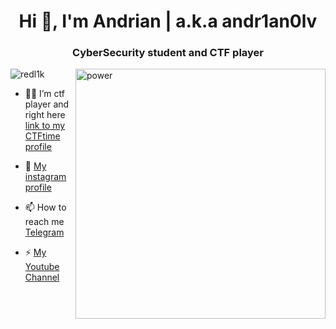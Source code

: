 <h1 align="center">Hi 👋, I'm Andrian | a.k.a andr1an0lv</h1>
<h3 align="center">CyberSecurity student and CTF player</h3>
<img align="right" alt="power" width="400" src="https://camo.githubusercontent.com/93bba7c3b0e336d712a1d08fd52673b89f59cfce5ab83e1bcf95f0eed0218dc7/68747470733a2f2f6d656469612e74656e6f722e636f6d2f31763973374a323331685141414141642f636861696e7361772d6d616e2d706f7765722e676966">

<p align="left"> <img src="https://komarev.com/ghpvc/?username=redl1k&label=Profile%20views&color=0e75b6&style=flat" alt="redl1k" /> </p>

- 👨‍💻 I’m ctf player and right here [link to my CTFtime profile](https://ctftime.org/user/143814)

- 🌱 [My instagram profile](https:https://www.instagram.com/andr1an0lv/)

- 📫 How to reach me [Telegram](https://t.me/RedLikYT)

- ⚡ [My Youtube Channel](https://www.youtube.com/MrRedLik)

